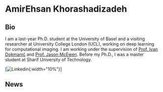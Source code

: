 # AmirEhsan Khorashadizadeh

## Bio

I am a last-year Ph.D. student at the University of Basel and a visiting researcher at University College London (UCL), working on deep learning for computational imaging. I am working under the supervision of [Prof. Ivan Dokmanić](https://sada.dmi.unibas.ch/en/people/head-of-sada/ivan-dokmanic) and [Prof. Jason McEwen](http://www.jasonmcewen.org/). Before my Ph.D., I was a master student at Sharif University of Technology.

[![Linkedin](https://cdn1.iconfinder.com/data/icons/logotypes/32/circle-linkedin-1024.png){:width="10%"}]

## News









